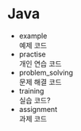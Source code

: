 # Java
* example</br>
예제 코드</br>
* practise</br>
개인 연습 코드</br>
* problem_solving</br>
문제 해결 코드</br>
* training</br>
실습 코드?</br>
* assignment</br>
과제 코드</br>
